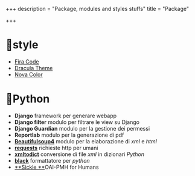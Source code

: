+++
description = "Package, modules and styles stuffs"
title = "Package"

+++
# 🎨style

* [Fira Code](https://github.com/tonsky/FiraCode)
* [Dracula Theme](https://draculatheme.com)
* [Nova Color](https://trevordmiller.com/projects/nova)

# 🐍Python

* **Django** framework per generare webapp
* **Django filter** modulo per filtrare le view su Django
* **Django Guardian** modulo per la gestione dei permessi
* **Reportlab** modulo per la generazione di pdf
* [**Beautifulsoup4**](https://beautiful-soup-4.readthedocs.io/en/latest/) modulo per la elaborazione di _xml_ e _html_
* [**requests**](http://docs.python-requests.org/en/master/) richieste http per umani
* [**xmltodict**](https://github.com/martinblech/xmltodict) conversione di file _xml_ in dizionari _Python_
* [**black**](https://black.readthedocs.io/en/stable/) formattatore per _python_
* [**Sickle **](https://sickle.readthedocs.io/en/latest/)OAI-PMH for Humans
